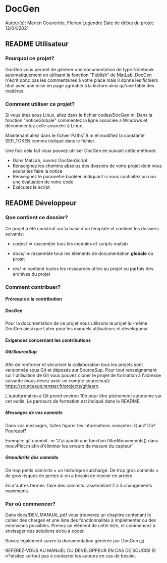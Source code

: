 # DocGen
Auteur(s): Marien Couvertier, Florian Legendre
Date de début du projet: 12/04/2021


<!-- ================================== -->
<!-- ====== README UTILISATEUR ======== -->
<!-- ================================== -->
## README Utilisateur

### Pourquoi ce projet?
DocGen vous permet de générer une documentation de type Notebook automatiquement
en utilisant la fonction "Publish" de MatLab. DocGen n'écrit donc pas les
commentaires à votre place mais il donne les fichiers html avec une mise en page
agréable à la lecture ainsi qu'une table des matières.


### Comment utiliser ce projet?
Si vous êtes sous Linux, allez dans le fichier codes/DocGen.m. Dans la fonction
"noticeGlobale" commentez la ligne associée à Windows et décommentez celle
associée à Linux.

Maintenant allez dans le fichier PathsTB.m et modifiez la constante SEP_TOKEN
comme indiqué dans le fichier.

Une fois cela fait vous pouvez utiliser DocGen en suivant cette méthode:

* Dans MatLab, ouvrez DocGenScript
* Renseignez les chemins absolus des dossiers de votre projet dont vous souhaitez
   faire la notice
* Renseignez le paramètre booléen indiquant si vous souhaitez ou non une évaluation
   de votre code
* Exécutez le script


<!-- ================================== -->
<!-- ====== README DEVELOPPEUR ======== -->
<!-- ================================== -->
## README Développeur

### Que contient ce dossier?
Ce projet a été construit sur la base d'un template et contient les dossiers suivants:

* codes/ => rassemble tous les modules et scripts matlab
<!-- 2. datas/ => rassemble toutes vos données expérimentales (n'est pas versionné par défaut) -->
* docs/ => rassemble tous les éléments de documentation __globale__ du projet
<!-- 4. lib/ => rassemble toutes les librairies de fonctions directement utilisables
   dans les scripts matlab par un simple import. -->
* res/ => contient toutes les ressources utiles au projet ou parfois des archives
           du projet


### Comment contribuer?

#### Prérequis à la contribution

##### DocGen
Pour la documentation de ce projet nous utilisons le projet lui-même DocGen ainsi
que Latex pour les manuels utilisateurs et développeur.


#### Exigences concernant les contributions

##### Git/SourceSup
Afin de renforcer et sécuriser la collaboration tous les projets sont versionnés
sous Git et déposés sur SourceSup. Pour tout renseignement sur l'utilisation de
Git vous pouvez cloner le projet de formation à l'adresse suivante (vous devez
avoir un compte sourcesup): https://sourcesup.renater.fr/projects/gitlearn.

L'autoformation à Git prend environ 10h pour être pleinement autonome sur cet
outils. Le parcours de formation est indiqué dans le README.

##### Messages de vos commits
Dans vos messages, faites figurer les informations suivantes: Quoi? Où? Pourquoi?

Exemple:
git commit -m "J'ai ajouté une fonction filtreMouvements() dans mouvPlot.m afin
d'éliminer les erreurs de mesure du capteur"

##### Granularité des commits
De trop petits commits = un historique surchargé. De trop gros commits = de gros
risques de pertes si on a besoin de revenir en arrière.

En d'autres termes: faire des commits rassemblant 2 à 3 changements maximums.



### Par où commencer?
Dans docs/DEV_MANUAL.pdf vous trouverez un chapitre contenant le cahier des charges
et une liste des fonctionnalités à implémenter ou des extensions possibles. Prenez
un élément de cette liste, et commencez à envisager des solutions et/ou à coder.

Suivez également suivre la documentation générée par DocGen <a href="./docs/ManPage_Global.html">ici</a>

REFEREZ-VOUS AU MANUEL DU DEVELOPPEUR EN CAS DE SOUCIS! Et n'hésitez surtout pas
à contacter les auteurs en cas de besoin.
